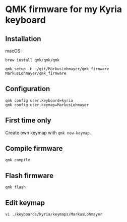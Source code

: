 # QMK firmware for my Kyria keyboard

## Installation

macOS:
```
brew install qmk/qmk/qmk
```

```
qmk setup -H ~/git/MarkusLohmayer/qmk_firmware MarkusLohmayer/qmk_firmware
```


## Configuration

```
qmk config user.keyboard=kyria
qmk config user.keymap=MarkusLohmayer
```


## First time only

Create own keymap with `qmk new-keymap`.


## Compile firmware

```
qmk compile
```


## Flash firmware

```
qmk flash
```


## Edit keymap

```
vi ./keyboards/kyria/keymaps/MarkusLohmayer
```
